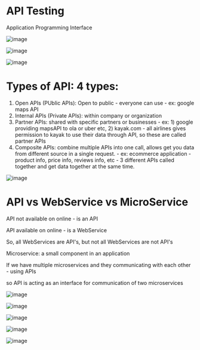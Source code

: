 # API Testing

Application Programming Interface


  ![image](https://github.com/user-attachments/assets/7fad8003-74f8-4025-aaa6-3441840a333a)

  

![image](https://github.com/user-attachments/assets/8c53f408-1330-4466-9b60-8d73c49bc139)

![image](https://github.com/user-attachments/assets/7955f159-46e9-427e-a978-35c3ef9eebc1)


# Types of API: 4 types:

1) Open APIs (PUblic APIs): Open to public - everyone can use - ex: google maps API
2) Internal APIs (Private APIs): within company or organization
3) Partner APIs: shared with specific partners or businesses - ex: 1) google providing mapsAPI to ola or uber etc, 2) kayak.com - all airlines gives permission to kayak to use their data through API, so these are called partner APIs
4) Composite APIs:  combine multiple APIs into one call, allows get you data from different source in a single request.  - ex: ecommerce application - product info, price info, reviews info, etc - 3 different APIs called together and get data together at the same time.


![image](https://github.com/user-attachments/assets/524464a4-f905-4333-80ae-c3237c0205f3)



# API vs WebService vs MicroService

API not available on online - is an API

API available on online - is a WebService

So, all WebServices are API's, but not all WebServices are not API's



Microservice: a small component in an application

If we have multiple microservices and they communicating with each other - using APIs

so API is acting as an interface for communication of two microservices

![image](https://github.com/user-attachments/assets/88b02bda-75ea-4e0a-94cd-542a41069c49)

![image](https://github.com/user-attachments/assets/ec77c759-c367-41b3-8f8a-94f6982425b0)



![image](https://github.com/user-attachments/assets/09038f19-6391-4f20-82b4-e0b5d5635fba)

![image](https://github.com/user-attachments/assets/1dc5ac75-16e4-43a0-977b-c6a82dd8fef0)




![image](https://github.com/user-attachments/assets/72532247-cf67-49e1-8a3d-5e9a98978b65)

